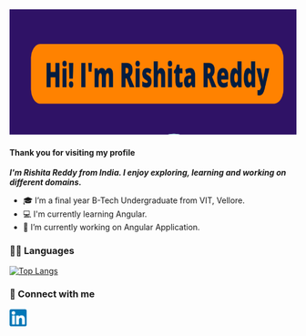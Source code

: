 <img src="https://raw.githubusercontent.com/RishitaReddyChilla/RishitaReddyChilla/main/images/Rishita.png" width="850" height="220" alt="👋 Hi there!">



<!--### 👋 Hi there!-->
#### Thank you for visiting my profile
***I'm Rishita Reddy from India. I enjoy exploring, learning and working on different domains.***

- 🎓 I’m a final year B-Tech Undergraduate from VIT, Vellore.
- 💻 I'm currently learning Angular.
- 🔭 I’m currently working on Angular Application.

### 👩‍💻 Languages
<!--[![Top Langs](https://github-readme-stats.vercel.app/api/top-langs/?username=RishitaReddyChilla&show_icons=true&theme=tokyonight)](https://github.com/anuraghazra/github-readme-stats)-->
[![Top Langs](https://github-readme-stats.vercel.app/api/top-langs/?username=RishitaReddyChilla&langs_count=6&layout=compact)](https://github.com/anuraghazra/github-readme-stats)
<!--
### ⚡ Github stats
![Rishita's GitHub stats](https://github-readme-stats.vercel.app/api?username=RishitaReddyChilla&count_private=true&hide=prs,issues,contribs)-->
  
### 🤝 Connect with me
<a href="https://linkedin.com/in/rishita-reddy-chilla-06078718b/"><img align="left" src="https://raw.githubusercontent.com/RishitaReddyChilla/RishitaReddyChilla/main/images/linkedin.png" alt="RishitaReddyChilla | LinkedIn" width="30px"/></a>



<!--<h2 align="center">
  Consider leaving a ⭐ if you find the projects useful!
</h2> -->




<!--
**RishitaReddyChilla/RishitaReddyChilla** is a ✨ _special_ ✨ repository because its `README.md` (this file) appears on your GitHub profile.

Here are some ideas to get you started:

- 🔭 I’m currently working on ...
- 🌱 I’m currently learning ...
- 👯 I’m looking to collaborate on ...
- 🤔 I’m looking for help with ...
- 💬 Ask me about ...
- 📫 How to reach me: ...
- 😄 Pronouns: ...
- ⚡ Fun fact: ...
-->

